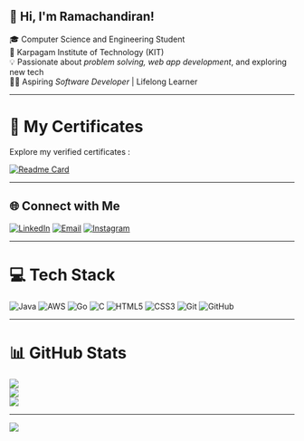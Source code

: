 ## 👋 Hi, I'm Ramachandiran!

🎓 Computer Science and Engineering Student  
🏫 Karpagam Institute of Technology (KIT)  
💡 Passionate about *problem solving, web app development*, and exploring new tech  
👨‍💻 Aspiring *Software Developer* | Lifelong Learner

---

# 📁 My Certificates

Explore my verified certificates :

[![Readme Card](https://github-readme-stats.vercel.app/api/pin/?username=Chandiran3122&repo=Certificates&theme=merko)](https://github.com/Chandiran3122/Certificates)

---

## 🌐 Connect with Me

[![LinkedIn](https://img.shields.io/badge/LinkedIn-%230077B5.svg?logo=linkedin&logoColor=white)](https://www.linkedin.com/in/chandiran3122/) 
[![Email](https://img.shields.io/badge/Email-D14836?logo=gmail&logoColor=white)](mailto:ramachandiran2231@gmail.com) 
[![Instagram](https://img.shields.io/badge/Instagram-%23E4405F.svg?logo=Instagram&logoColor=white)](https://instagram.com/ramx._x) 

---

# 💻 Tech Stack

![Java](https://img.shields.io/badge/java-%23ED8B00.svg?style=for-the-badge&logo=openjdk&logoColor=white)
![AWS](https://img.shields.io/badge/AWS-%2300ADD8.svg?style=for-the-badge&logo=amazon-aws&logoColor=white)
![Go](https://img.shields.io/badge/go-%23FF9900.svg?style=for-the-badge&logo=go&logoColor=white)
![C](https://img.shields.io/badge/c-%2300599C.svg?style=for-the-badge&logo=c&logoColor=white)
![HTML5](https://img.shields.io/badge/html5-%23E34F26.svg?style=for-the-badge&logo=html5&logoColor=white)
![CSS3](https://img.shields.io/badge/css3-%231572B6.svg?style=for-the-badge&logo=css3&logoColor=white)
![Git](https://img.shields.io/badge/git-%23F05033.svg?style=for-the-badge&logo=git&logoColor=white)
![GitHub](https://img.shields.io/badge/github-%23121011.svg?style=for-the-badge&logo=github&logoColor=white)

---

# 📊 GitHub Stats

![](https://github-readme-stats.vercel.app/api?username=Chandiran3122&theme=merko&hide_border=false&include_all_commits=true&count_private=true)  
![](https://nirzak-streak-stats.vercel.app/?user=Chandiran3122&theme=merko&hide_border=false)  
![](https://github-readme-stats.vercel.app/api/top-langs/?username=Chandiran3122&theme=merko&hide_border=false&layout=compact)

---

[![](https://visitcount.itsvg.in/api?id=Chandiran3122&icon=0&color=0)](https://visitcount.itsvg.in)

<!-- 🚀 Proudly created with GPRM ( https://gprm.itsvg.in ) -->

